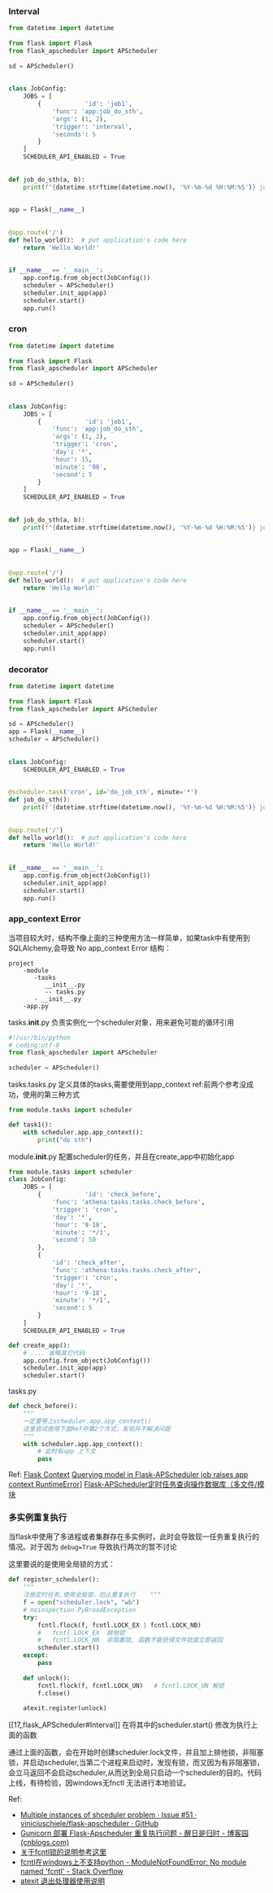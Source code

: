 
### Interval
```python
from datetime import datetime  
  
from flask import Flask  
from flask_apscheduler import APScheduler  
  
sd = APScheduler()  
  
  
class JobConfig:  
    JOBS = [  
        {            'id': 'job1',  
            'func': 'app:job_do_sth',  
            'args': (1, 2),  
            'trigger': 'interval',  
            'seconds': 5  
        }  
    ]  
    SCHEDULER_API_ENABLED = True  
  
  
def job_do_sth(a, b):  
    print(f"{datetime.strftime(datetime.now(), '%Y-%m-%d %H:%M:%S')} job_do_sth:{a + b}")  
  
  
app = Flask(__name__)  
  
  
@app.route('/')  
def hello_world():  # put application's code here  
    return 'Hello World!'  
  
  
if __name__ == '__main__':  
    app.config.from_object(JobConfig())  
    scheduler = APScheduler()  
    scheduler.init_app(app)  
    scheduler.start()  
    app.run()
```


### cron

```python
from datetime import datetime  
  
from flask import Flask  
from flask_apscheduler import APScheduler  
  
sd = APScheduler()  
  
  
class JobConfig:  
    JOBS = [  
        {            'id': 'job1',  
            'func': 'app:job_do_sth',  
            'args': (1, 2),  
            'trigger': 'cron',  
            'day': '*',  
            'hour': 15,  
            'minute': '08',  
            'second': 5  
        }  
    ]  
    SCHEDULER_API_ENABLED = True  
  
  
def job_do_sth(a, b):  
    print(f"{datetime.strftime(datetime.now(), '%Y-%m-%d %H:%M:%S')} job_do_sth:{a + b}")  
  
  
app = Flask(__name__)  
  
  
@app.route('/')  
def hello_world():  # put application's code here  
    return 'Hello World!'  
  
  
if __name__ == '__main__':  
    app.config.from_object(JobConfig())  
    scheduler = APScheduler()  
    scheduler.init_app(app)  
    scheduler.start()  
    app.run()
```

### decorator

```python
from datetime import datetime  
  
from flask import Flask  
from flask_apscheduler import APScheduler  
  
sd = APScheduler()  
app = Flask(__name__)  
scheduler = APScheduler()  
  
  
class JobConfig:  
    SCHEDULER_API_ENABLED = True  
  
  
@scheduler.task('cron', id='do_job_sth', minute='*')  
def job_do_sth():  
    print(f"{datetime.strftime(datetime.now(), '%Y-%m-%d %H:%M:%S')} job_do_sth")  
  
  
@app.route('/')  
def hello_world():  # put application's code here  
    return 'Hello World!'  
  
  
if __name__ == '__main__':  
    app.config.from_object(JobConfig())  
    scheduler.init_app(app)  
    scheduler.start()  
    app.run()
```


### app_context Error

当项目较大时，结构不像上面的三种使用方法一样简单，如果task中有使用到SQLAlchemy,会导致 No app_context Error
结构：
```
project
    -module
       -tasks
          __init__.py
          -- tasks.py
	   - __init__.py
	-app.py
```

tasks.__init__.py
负责实例化一个scheduler对象，用来避免可能的循环引用
```python
#!/usr/bin/python  
# coding:utf-8  
from flask_apscheduler import APScheduler  
  
scheduler = APScheduler()
```

tasks.tasks.py
定义具体的tasks,需要使用到app_context 
ref:前两个参考没成功，使用的第三种方式

```python
from module.tasks import scheduler

def task1():
	with scheduler.app.app_context():
		print("do sth")
```

module.__init__.py
配置scheduler的任务，并且在create_app中初始化app

```python
from module.tasks import scheduler
class JobConfig:  
    JOBS = [  
        {            'id': 'check_before',  
            'func': 'athena:tasks.tasks.check_before',  
            'trigger': 'cron',  
            'day': '*',  
            'hour': '9-18',  
            'minute': '*/1',  
            'second': 50  
        },  
        {  
            'id': 'check_after',  
            'func': 'athena:tasks.tasks.check_after',  
            'trigger': 'cron',  
            'day': '*',  
            'hour': '9-18',  
            'minute': '*/1',  
            'second': 5  
        }  
    ]  
    SCHEDULER_API_ENABLED = True

def create_app():
    # .... 省略其它代码
	app.config.from_object(JobConfig())  
	scheduler.init_app(app)  
	scheduler.start()
```


tasks.py

```python
def check_before():  
    """  
    一定要带上scheduler.app.app_context() 
    这里尝试使用下面Ref中第2个方式，发现并不解决问题  
    """    
    with scheduler.app.app_context():
	    # 此时有app 上下文
	    pass
```

Ref:
[Flask Context](https://viniciuschiele.github.io/flask-apscheduler/rst/usage.html)
[Querying model in Flask-APScheduler job raises app context RuntimeError](https://stackoverflow.com/questions/40117324/querying-model-in-flask-apscheduler-job-raises-app-context-runtimeerror)]
[Flask-APScheduler定时任务查询操作数据库（多文件/模块](https://www.cnblogs.com/cangqinglang/p/13700082.html)


### 多实例重复执行
当flask中使用了多进程或者集群存在多实例时，此时会导致现一任务重复执行的情况。对于因为 `debug=True`  导致执行两次的暂不讨论

这里要说的是使用全局锁的方式：

```python
def register_scheduler():  
    """  
    注册定时任务,使用全局锁，防止重复执行    """    
    f = open("scheduler.lock", "wb")  
    # noinspection PyBroadException  
    try:  
        fcntl.flock(f, fcntl.LOCK_EX | fcntl.LOCK_NB)  
        #   fcntl.LOCK_EX  排他锁
        #   fcntl.LOCK_NB  非阻塞锁, 函数不能获得文件锁就立即返回
        scheduler.start()  
    except:  
        pass  
  
    def unlock():  
        fcntl.flock(f, fcntl.LOCK_UN)   # fcntl.LOCK_UN 解锁 
        f.close()  
  
    atexit.register(unlock)
```

[[17_flask_APScheduler#Interval]] 在将其中的scheduler.start() 修改为执行上面的函数

通过上面的函数，会在开始时创建scheduler.lock文件，并且加上排他锁，非阻塞锁，并启动scheduler,当第二个进程来启动时，发现有锁，而又因为有非阻塞锁，会立马返回不会启动scheduler,从而达到全局只启动一个scheduler的目的。代码上线，有待检验，因windows无fnctl 无法进行本地验证。

Ref:
 - [Multiple instances of shceduler problem · Issue #51 · viniciuschiele/flask-apscheduler · GitHub](https://github.com/viniciuschiele/flask-apscheduler/issues/51?utm_source=ld246.com)
-  [Gunicorn 部署 Flask-Apscheduler 重复执行问题 - 醒日是归时 - 博客园 (cnblogs.com)](https://www.cnblogs.com/cherylgi/p/16911787.html)
- [关于fcntl锁的说明参考这里](https://blog.51cto.com/zhou123/1650185)
- [fcntl在windows上不支持python - ModuleNotFoundError: No module named 'fcntl' - Stack Overflow](https://stackoverflow.com/questions/62788628/modulenotfounderror-no-module-named-fcntl)
- [atexit 退出处理器使用说明]( https://www.bookstack.cn/read/python-3.10.0-zh/e34a1a39f116875d.md)


 